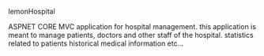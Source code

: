 lemonHospital

ASPNET CORE MVC application for hospital management. this application is meant to manage patients, doctors and other staff of the hospital.
statistics related to patients historical medical information etc...
